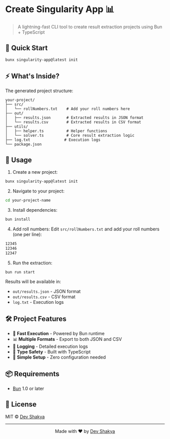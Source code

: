 # Create Singularity App 📊

> A lightning-fast CLI tool to create result extraction projects using Bun + TypeScript

## 🚀 Quick Start

```bash
bunx singularity-app@latest init
```

## ⚡ What's Inside?

The generated project structure:

```
your-project/
├── src/
│   └── rollNumbers.txt    # Add your roll numbers here
├── out/
│   ├── results.json       # Extracted results in JSON format
│   └── results.csv        # Extracted results in CSV format
├── utils/
│   ├── helper.ts          # Helper functions
│   └── solver.ts          # Core result extraction logic
├── log.txt               # Execution logs
└── package.json
```

## 📝 Usage

1. Create a new project:
```bash
bunx singularity-app@latest init
```

2. Navigate to your project:
```bash
cd your-project-name
```

3. Install dependencies:
```bash
bun install
```

4. Add roll numbers:
Edit `src/rollNumbers.txt` and add your roll numbers (one per line):
```txt
12345
12346
12347
```

5. Run the extraction:
```bash
bun run start
```

Results will be available in:
- `out/results.json` - JSON format
- `out/results.csv` - CSV format
- `log.txt` - Execution logs

## 🛠️ Project Features

- 🚄 **Fast Execution** - Powered by Bun runtime
- 📊 **Multiple Formats** - Export to both JSON and CSV
- 📝 **Logging** - Detailed execution logs
- 🔄 **Type Safety** - Built with TypeScript
- 🎯 **Simple Setup** - Zero configuration needed

## 📦 Requirements

- [Bun](https://bun.sh) 1.0 or later

## 📄 License

MIT © [Dev Shakya](https://github.com/devxoshakya)

---

<p align="center">
  Made with ❤️ by <a href="https://github.com/devxoshakya">Dev Shakya</a>
</p>